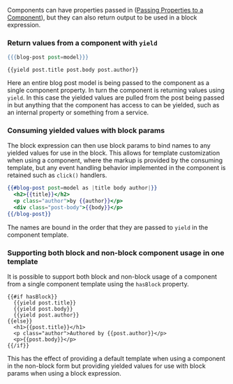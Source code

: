 Components can have properties passed in ([Passing Properties to a Component](../passing-properties-to-a-component/)), but they can also return output to be used in a block expression.

### Return values from a component with `yield`

```app/templates/index.hbs
{{{blog-post post=model}}}
```

<pre><code class="app/templates/components/blog-post.hbs">{{yield post.title post.body post.author}}
</code></pre>

Here an entire blog post model is being passed to the component as a single component property. In turn the component is returning values using `yield`. In this case the yielded values are pulled from the post being passed in but anything that the component has access to can be yielded, such as an internal property or something from a service.

### Consuming yielded values with block params

The block expression can then use block params to bind names to any yielded values for use in the block. This allows for template customization when using a component, where the markup is provided by the consuming template, but any event handling behavior implemented in the component is retained such as `click()` handlers.

```app/templates/index.hbs
{{#blog-post post=model as |title body author|}}
  <h2>{{title}}</h2>
  <p class="author">by {{author}}</p>
  <div class="post-body">{{body}}</p>
{{/blog-post}}
```

The names are bound in the order that they are passed to `yield` in the component template.

### Supporting both block and non-block component usage in one template

It is possible to support both block and non-block usage of a component from a single component template using the `hasBlock` property.

<pre><code class="app/templates/components/blog-post.hbs">{{#if hasBlock}}
  {{yield post.title}}
  {{yield post.body}}
  {{yield post.author}}
{{else}}
  &lt;h1&gt;{{post.title}}&lt;/h1&gt;
  &lt;p class="author"&gt;Authored by {{post.author}}&lt;/p&gt;
  &lt;p&gt;{{post.body}}&lt;/p&gt;
{{/if}}
</code></pre>

This has the effect of providing a default template when using a component in the non-block form but providing yielded values for use with block params when using a block expression.